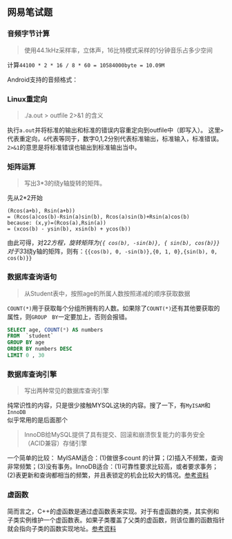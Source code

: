 网易笔试题
------
### 音频字节计算
> 使用44.1kHz采样率，立体声，16比特模式采样的1分钟音乐占多少空间

计算`44100 * 2 * 16 / 8 * 60 = 10584000byte = 10.09M`

Android支持的音频格式：

### Linux重定向
> ./a.out > outfile 2>&1 的含义

执行`a.out`并将标准的输出和标准的错误内容重定向到outfile中（即写入）。
这里`>`代表重定向，`&`代表等同于，数字0,1,2分别代表标准输出，标准输入，标准错误。  
`2>&1`的意思是将标准错误也输出到标准输出当中。

### 矩阵运算
> 写出3*3的绕y轴旋转的矩阵。

先从2*2开始
```
(Rcos(a+b), Rsin(a+b)) 
= (Rcos(a)cos(b)-Rsin(a)sin(b), Rcos(a)sin(b)+Rsin(a)cos(b)
because: (x,y)=(Rcos(a),Rsin(a))
= (xcos(b) - ysin(b), xsin(b) + ycos(b))
```
由此可得，对2*2方程，旋转矩阵为`{{ cos(b), -sin(b)}, { sin(b), cos(b)}} `
对于3*3绕y轴的矩阵，则有：`{{cos(b), 0, -sin(b)},{0, 1, 0},{sin(b), 0, cos(b)}}`
### 数据库查询语句
> 从Student表中，按照age的所属人数按照递减的顺序获取数据

`COUNT(*)`用于获取每个分组所拥有的人数。如果除了`COUNT(*)`还有其他要获取的属性，则`GROUP　BY`一定要加上，否则会报错。
```sql
SELECT age, COUNT(*) AS numbers
FROM  `student` 
GROUP BY age
ORDER BY numbers DESC 
LIMIT 0 , 30
```

### 数据库查询引擎
> 写出两种常见的数据库查询引擎

纯常识性的内容，只是很少接触MYSQL这块的内容。搜了一下，有`MyISAM`和`InnoDB`  
似乎常用的是后面那个
> InnoDB给MySQL提供了具有提交、回滚和崩溃恢复能力的事务安全（ACID兼容）存储引擎

一个简单的比较：
MyISAM适合：(1)做很多count 的计算；(2)插入不频繁，查询非常频繁；(3)没有事务。InnoDB适合：(1)可靠性要求比较高，或者要求事务；(2)表更新和查询都相当的频繁，并且表锁定的机会比较大的情况。[参考资料][mysql_engine]

### 虚函数
简而言之，C++的虚函数是通过虚函数表来实现。对于有虚函数的类，其实例和子类实例维护一个虚函数表。如果子类覆盖了父类的虚函数，则该位置的函数指针就会指向子类的函数实现地址。[参考资料][virtual_function]

[mysql_engine]: http://www.cnblogs.com/sopc-mc/archive/2011/11/01/2232212.html
[virtual_function]: http://blog.csdn.net/haoel/article/details/1948051